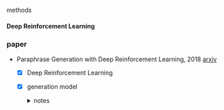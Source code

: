 methods

#### Deep Reinforcement Learning



### paper

+ Paraphrase Generation with Deep Reinforcement Learning, 2018 [arxiv](https://arxiv.org/abs/1711.00279v3)
  + [x] Deep Reinforcement Learning

  + [x] generation model

    <details><summary>notes</summary>
        The generator, built as a sequence-to-sequence learning model, can produce paraphrases given a sentence. <br>
        The evaluator, constructed as a deep matching model, can judge whether two sentences are paraphrases of each other.<br>
        The generator is first trained by deep learning and then further fine-tuned by reinforcement learning in which the reward is given by the evaluator.


